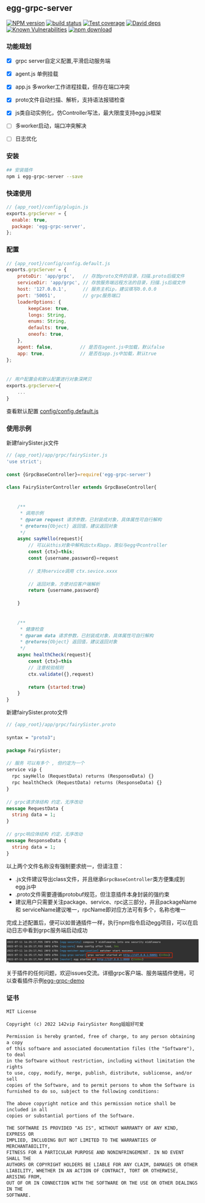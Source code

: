 ## egg-grpc-server

[![NPM version][npm-image]][npm-url]
[![build status][travis-image]][travis-url]
[![Test coverage][codecov-image]][codecov-url]
[![David deps][david-image]][david-url]
[![Known Vulnerabilities][snyk-image]][snyk-url]
[![npm download][download-image]][download-url]

[npm-image]: https://img.shields.io/npm/v/egg-grpc-server.svg?style=flat-square
[npm-url]: https://npmjs.org/package/egg-grpc-server
[travis-image]: https://img.shields.io/travis/eggjs/egg-grpc-server.svg?style=flat-square
[travis-url]: https://travis-ci.org/eggjs/egg-grpc-server
[codecov-image]: https://img.shields.io/codecov/c/github/eggjs/egg-grpc-server.svg?style=flat-square
[codecov-url]: https://codecov.io/github/eggjs/egg-grpc-server?branch=master
[david-image]: https://img.shields.io/david/eggjs/egg-grpc-server.svg?style=flat-square
[david-url]: https://david-dm.org/eggjs/egg-grpc-server
[snyk-image]: https://snyk.io/test/npm/egg-grpc-server/badge.svg?style=flat-square
[snyk-url]: https://snyk.io/test/npm/egg-grpc-server
[download-image]: https://img.shields.io/npm/dm/egg-grpc-server.svg?style=flat-square
[download-url]: https://npmjs.org/package/egg-grpc-server


### 功能规划

- [x] grpc server自定义配置,平滑启动服务端
- [x] agent.js 单例挂载
- [x] app.js 多worker工作进程挂载，但存在端口冲突
- [x] proto文件自动扫描、解析，支持语法报错检查
- [x] js类自动实例化，仿Controller写法，最大限度支持egg.js框架
- [ ] 多worker启动，端口冲突解决
- [ ] 日志优化 


### 安装

```bash
## 安装插件
npm i egg-grpc-server --save

```

### 快速使用

```js
// {app_root}/config/plugin.js
exports.grpcServer = {
  enable: true,
  package: 'egg-grpc-server',
};
```

### 配置

```js
// {app_root}/config/config.default.js
exports.grpcServer = {
    protoDir: 'app/grpc',   // 存放proto文件的目录，扫描.proto后缀文件
    serviceDir: 'app/grpc', // 存放服务端远程方法的目录，扫描.js后缀文件
    host: '127.0.0.1',      // 服务主机ip，建议填写0.0.0.0
    port: '50051',          // grpc服务端口
    loaderOptions: {
        keepCase: true,
        longs: String,
        enums: String,
        defaults: true,
        oneofs: true,
    },
    agent: false,          // 是否在agent.js中加载，默认false
    app: true,             // 是否在app.js中加载，默认true
};


// 用户配置会和默认配置进行对象深拷贝
exports.grpcServer={
    ...
}

```

查看默认配置 [config/config.default.js](config/config.default.js) 



### 使用示例

新建fairySister.js文件
```js
// {app_root}/app/grpc/fairySister.js
'use strict';

const {GrpcBaseController}=require('egg-grpc-server')

class FairySisterController extends GrpcBaseController{
    
    
    /**
     * 调用示例
     * @param request 请求参数，已封装成对象，具体属性可自行解构
     * @returns{Object} 返回值，建议返回对象
     */
    async sayHello(request){
        // 可以从this对象中解构出ctx和app，类似与egg中controller
        const {ctx}=this;
        const {username,password}=request
        
        // 支持service调用 ctx.sevice.xxxx
        
        // 返回对象，方便对应客户端解析
        return {username,password}
        
    }


    /**
     * 健康检查
     * @param data 请求参数，已封装成对象，具体属性可自行解构
     * @returns{Object} 返回值，建议返回对象
     */
    async healthCheck(request){
        const {ctx}=this
        // 注意校验规则
        ctx.validate({},request)
        
        return {started:true}
    }
}

```

新建fairySister.proto文件
```protobuf
// {app_root}/app/grpc/fairySister.proto

syntax = "proto3";

package FairySister;

// 服务 可以有多个 , 但约定为一个
service vip {
  rpc sayHello (RequestData) returns (ResponseData) {}
  rpc healthCheck (RequestData) returns (ResponseData) {}
}

// grpc请求体结构 约定，无序改动
message RequestData {
  string data = 1;
}

// grpc响应体结构 约定，无序改动
message ResponseData {
  string data = 1;
}
```

以上两个文件名称没有强制要求统一，但请注意：
- .js文件建议导出class文件，并且继承`GrpcBaseController`类方便集成到egg.js中
- .proto文件需要遵循protobuf规范，但注意插件本身封装的强约束
- 建议用户只需要关注package、service、rpc这三部分，并且packageName 和 serviceName建议唯一，rpcName即对应方法可有多个，名称也唯一



完成上述配置后，便可以如普通插件一样，执行npm指令启动egg项目，可以在启动日志中看到grpc服务端启动成功

![img.png](grpc-server-started.png)


关于插件的任何问题，欢迎issues交流。详细grpc客户端、服务端插件使用，可以查看插件示例[egg-grpc-demo](https://github.com/142vip/egg-grpc-demo)

### 证书

```text
MIT License

Copyright (c) 2022 142vip FairySister Rong姐姐好可爱

Permission is hereby granted, free of charge, to any person obtaining a copy
of this software and associated documentation files (the "Software"), to deal
in the Software without restriction, including without limitation the rights
to use, copy, modify, merge, publish, distribute, sublicense, and/or sell
copies of the Software, and to permit persons to whom the Software is
furnished to do so, subject to the following conditions:

The above copyright notice and this permission notice shall be included in all
copies or substantial portions of the Software.

THE SOFTWARE IS PROVIDED "AS IS", WITHOUT WARRANTY OF ANY KIND, EXPRESS OR
IMPLIED, INCLUDING BUT NOT LIMITED TO THE WARRANTIES OF MERCHANTABILITY,
FITNESS FOR A PARTICULAR PURPOSE AND NONINFRINGEMENT. IN NO EVENT SHALL THE
AUTHORS OR COPYRIGHT HOLDERS BE LIABLE FOR ANY CLAIM, DAMAGES OR OTHER
LIABILITY, WHETHER IN AN ACTION OF CONTRACT, TORT OR OTHERWISE, ARISING FROM,
OUT OF OR IN CONNECTION WITH THE SOFTWARE OR THE USE OR OTHER DEALINGS IN THE
SOFTWARE.
```
